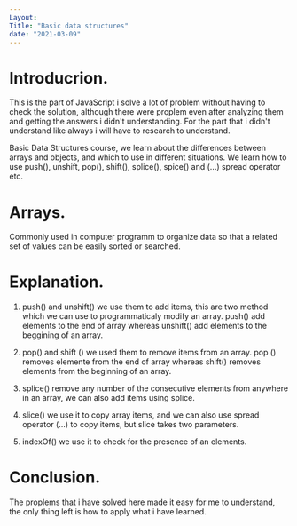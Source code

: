 ```yaml
---
Layout:
Title: "Basic data structures"
date: "2021-03-09"
---
```


# Introducrion.

This is the part of JavaScript i solve a lot of problem without having to check the solution, although there were proplem even after analyzing them and getting the answers i didn't understanding. For the part that i didn't understand like always i will have to research to understand.

Basic Data Structures course, we learn about the differences between arrays and objects, and which to use in different situations. We learn how to use push(), unshift, pop(), shift(), splice(), spice() and (...) spread operator etc.

# Arrays.

Commonly used in computer programm to organize data so that a related set of values can be easily sorted or searched.


# Explanation.
  
 1. push() and unshift() we use them to add items, this are two method which we can use to programmaticaly modify an array. push() add elements to the end of array whereas unshift() add elements to the beggining of an array.

 2. pop() and shift () we used them to remove items from an array. pop () removes elemente from the end of array whereas shift() removes elements from the beginning of an array.

 3. splice() remove any number of the consecutive elements from anywhere in an array, we can also add items using splice.

 4. slice() we use it to copy array items, and we can also use spread operator (...) to copy items, but slice takes two parameters.

 5. indexOf() we use it to check for the presence of an elements.

 # Conclusion.
  
  The proplems that i have solved here made it easy for me to understand, the only thing left is how to apply what i have learned. 
 
